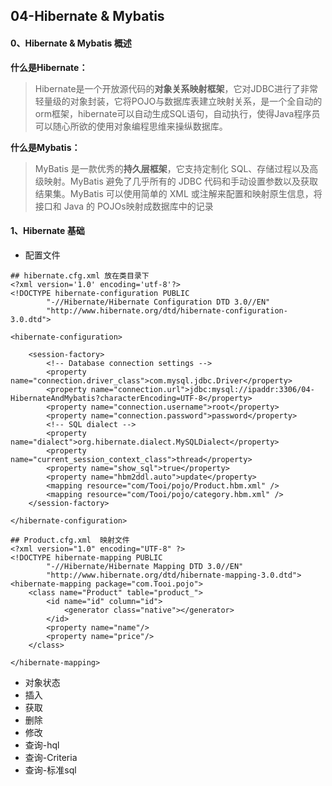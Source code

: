 ## 04-Hibernate & Mybatis
#### 0、Hibernate & Mybatis 概述
**什么是Hibernate：**
> Hibernate是一个开放源代码的**对象关系映射框架**，它对JDBC进行了非常轻量级的对象封装，它将POJO与数据库表建立映射关系，是一个全自动的orm框架，hibernate可以自动生成SQL语句，自动执行，使得Java程序员可以随心所欲的使用对象编程思维来操纵数据库。 

**什么是Mybatis：**
> MyBatis 是一款优秀的**持久层框架**，它支持定制化 SQL、存储过程以及高级映射。MyBatis 避免了几乎所有的 JDBC 代码和手动设置参数以及获取结果集。MyBatis 可以使用简单的 XML 或注解来配置和映射原生信息，将接口和 Java 的 POJOs映射成数据库中的记录

#### 1、Hibernate 基础 
- 配置文件

```
## hibernate.cfg.xml 放在类目录下
<?xml version='1.0' encoding='utf-8'?>
<!DOCTYPE hibernate-configuration PUBLIC
        "-//Hibernate/Hibernate Configuration DTD 3.0//EN"
        "http://www.hibernate.org/dtd/hibernate-configuration-3.0.dtd">

<hibernate-configuration>

    <session-factory>
        <!-- Database connection settings -->
        <property name="connection.driver_class">com.mysql.jdbc.Driver</property>
        <property name="connection.url">jdbc:mysql://ipaddr:3306/04-HibernateAndMybatis?characterEncoding=UTF-8</property>
        <property name="connection.username">root</property>
        <property name="connection.password">password</property>
        <!-- SQL dialect -->
        <property name="dialect">org.hibernate.dialect.MySQLDialect</property>
        <property name="current_session_context_class">thread</property>
        <property name="show_sql">true</property>
        <property name="hbm2ddl.auto">update</property>
        <mapping resource="com/Tooi/pojo/Product.hbm.xml" />
        <mapping resource="com/Tooi/pojo/category.hbm.xml" />
    </session-factory>

</hibernate-configuration>
```

```
## Product.cfg.xml  映射文件
<?xml version="1.0" encoding="UTF-8" ?>
<!DOCTYPE hibernate-mapping PUBLIC
        "-//Hibernate/Hibernate Mapping DTD 3.0//EN"
        "http://www.hibernate.org/dtd/hibernate-mapping-3.0.dtd">
<hibernate-mapping package="com.Tooi.pojo">
    <class name="Product" table="product_">
        <id name="id" column="id">
            <generator class="native"></generator>
        </id>
        <property name="name"/>
        <property name="price"/>
    </class>

</hibernate-mapping>
```
- 对象状态
- 插入
- 获取
- 删除
- 修改
- 查询-hql
- 查询-Criteria
- 查询-标准sql